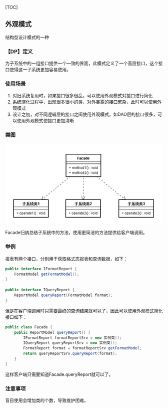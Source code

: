 [TOC]
## 外观模式
结构型设计模式的一种

### 【DP】定义
为子系统中的一组接口提供一个一致的界面，此模式定义了一个高层接口，这个接口使得这一子系统更加容易使用。

### 使用场景
1. 对旧系统复用时，如果接口很多很乱，可以使用外观模式对接口进行简化
2. 系统演化过程中，出现很多很小的类，对外暴露的接口繁杂，此时可以使用外观模式
3. 设计之初，对不同逻辑层的接口之间使用外观模式，如DAO层的接口很多，可以使用外观模式使接口更加清晰

### 类图
![外观模式](https://github.com/tengyuanjack/Blogs/blob/master/attachments/graphs/design-pattern/%E5%A4%96%E8%A7%82%E6%A8%A1%E5%BC%8F.png)

Facade归纳总结子系统中的方法，使用更简洁的方法提供给客户端调用。

### 举例
报表有两个接口，分别用于获取格式态报表和查询数据，如下：
```Java
public interface IFormatReport {
    FormatModel getFormatModel();
}

public interface IQueryReport {
    ReportModel queryReport(FormatModel format);
}
```
但是在客户端调用时只需要最终的查询结果就可以了，因此可以使用外观模式简化接口如下：
```Java
public class Facade {
    public ReportModel queryReport() {
        IFormatReport formatReportSrv = new 实例类();
        IQueryReport queryReportSrv = new 实例类();
        FormatReport format = formatReportSrv.getFormatModel;
        return queryReportSrv.queryReport(format);
    }
}
```
这样客户端只需要知道Facade.queryReport就可以了。

### 注意事项
盲目使用会增加类的个数，导致维护困难。
